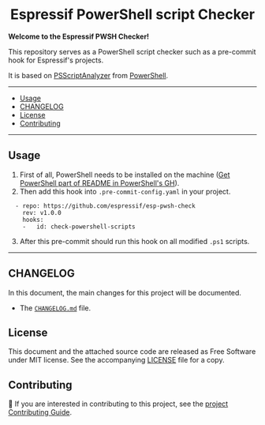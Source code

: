 <div align="center">
    <h1>Espressif PowerShell script Checker</h1>
</div>

**Welcome to the Espressif PWSH Checker!**

This repository serves as a PowerShell script checker such as a pre-commit hook for Espressif's projects.

It is based on [PSScriptAnalyzer](https://github.com/PowerShell/PSScriptAnalyzer?tab=readme-ov-file) from [PowerShell](https://github.com/PowerShell). 

---

- [Usage](#usage)
- [CHANGELOG](#changelog)
- [License](#license)
- [Contributing](#contributing)

---

## Usage
1. First of all, PowerShell needs to be installed on the machine ([Get PowerShell part of README in PowerShell's GH](https://github.com/PowerShell/PowerShell?tab=readme-ov-file#get-powershell)).
2. Then add this hook into `.pre-commit-config.yaml` in your project.
```
  - repo: https://github.com/espressif/esp-pwsh-check
    rev: v1.0.0
    hooks:
    -   id: check-powershell-scripts
```
3. After this pre-commit should run this hook on all modified `.ps1` scripts. 

---

## CHANGELOG
In this document, the main changes for this project will be documented.
- The [`CHANGELOG.md`](CHANGELOG.md) file.

## License

This document and the attached source code are released as Free Software under MIT license. See the accompanying [LICENSE](LICENSE) file for a copy.


## Contributing

📘 If you are interested in contributing to this project, see the [project Contributing Guide](CONTRIBUTING.md).
